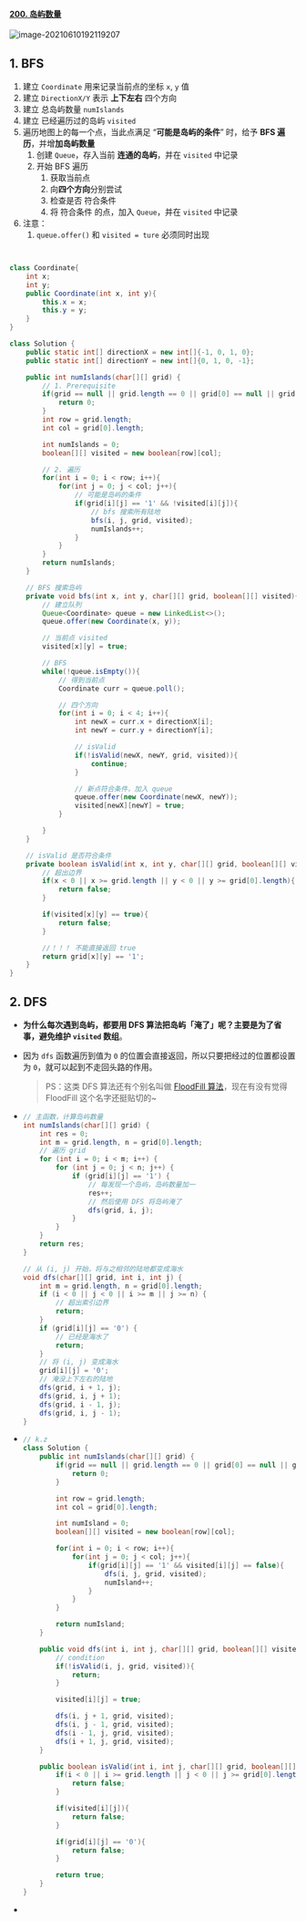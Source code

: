 #### [200. 岛屿数量](https://leetcode-cn.com/problems/number-of-islands/)

![image-20210610192119207](https://raw.githubusercontent.com/TWDH/Leetcode-From-Zero/pictures/img/image-20210610192119207.png)

## 1. BFS

1. 建立 `Coordinate` 用来记录当前点的坐标 `x`, `y` 值
2. 建立 `DirectionX/Y` 表示 **上下左右** 四个方向
3. 建立 总岛屿数量 `numIslands`
4. 建立 已经遍历过的岛屿 `visited`
5. 遍历地图上的每一个点，当此点满足 “**可能是岛屿的条件**” 时，给予 **BFS 遍历**，并增**加岛屿数量**
   1. 创建 `Queue`，存入当前 **连通的岛屿**，并在 `visited` 中记录
   2. 开始 BFS 遍历
      1. 获取当前点
      2. 向**四个方向**分别尝试
      3. 检查是否 符合条件
      4. 将 符合条件 的点，加入 `Queue`，并在 `visited` 中记录
6. 注意：
   1. `queue.offer()` 和 `visited = ture` 必须同时出现

```java


class Coordinate{
    int x;
    int y;
    public Coordinate(int x, int y){
        this.x = x;
        this.y = y;
    }
}

class Solution {
    public static int[] directionX = new int[]{-1, 0, 1, 0};
    public static int[] directionY = new int[]{0, 1, 0, -1};

    public int numIslands(char[][] grid) {
        // 1. Prerequisite
        if(grid == null || grid.length == 0 || grid[0] == null || grid[0].length == 0){
            return 0;
        }
        int row = grid.length;
        int col = grid[0].length;

        int numIslands = 0;
        boolean[][] visited = new boolean[row][col];

        // 2. 遍历
        for(int i = 0; i < row; i++){
            for(int j = 0; j < col; j++){
                // 可能是岛屿的条件
                if(grid[i][j] == '1' && !visited[i][j]){
                    // bfs 搜索所有陆地
                    bfs(i, j, grid, visited);
                    numIslands++;
                }
            }
        }
        return numIslands;
    }

    // BFS 搜索岛屿
    private void bfs(int x, int y, char[][] grid, boolean[][] visited){
        // 建立队列
        Queue<Coordinate> queue = new LinkedList<>();
        queue.offer(new Coordinate(x, y));

        // 当前点 visited
        visited[x][y] = true;

        // BFS
        while(!queue.isEmpty()){
            // 得到当前点
            Coordinate curr = queue.poll();

            // 四个方向
            for(int i = 0; i < 4; i++){
                int newX = curr.x + directionX[i];
                int newY = curr.y + directionY[i];

                // isValid
                if(!isValid(newX, newY, grid, visited)){
                    continue;
                }

                // 新点符合条件，加入 queue
                queue.offer(new Coordinate(newX, newY));
                visited[newX][newY] = true;
            }

        }
    }

    // isValid 是否符合条件
    private boolean isValid(int x, int y, char[][] grid, boolean[][] visited){
        // 超出边界
        if(x < 0 || x >= grid.length || y < 0 || y >= grid[0].length){
            return false;
        }

        if(visited[x][y] == true){
            return false;
        }

        //！！！ 不能直接返回 true
        return grid[x][y] == '1';
    }
}
```

## 2. DFS

- **为什么每次遇到岛屿，都要用 DFS 算法把岛屿「淹了」呢？主要是为了省事，避免维护 `visited` 数组**。

- 因为 `dfs` 函数遍历到值为 `0` 的位置会直接返回，所以只要把经过的位置都设置为 `0`，就可以起到不走回头路的作用。

  > PS：这类 DFS 算法还有个别名叫做 [FloodFill 算法](https://mp.weixin.qq.com/s/Y7snQIraCC6PRhj9ZSnlzw)，现在有没有觉得 FloodFill 这个名字还挺贴切的~

- ```java
  // 主函数，计算岛屿数量
  int numIslands(char[][] grid) {
      int res = 0;
      int m = grid.length, n = grid[0].length;
      // 遍历 grid
      for (int i = 0; i < m; i++) {
          for (int j = 0; j < n; j++) {
              if (grid[i][j] == '1') {
                  // 每发现一个岛屿，岛屿数量加一
                  res++;
                  // 然后使用 DFS 将岛屿淹了
                  dfs(grid, i, j);
              }
          }
      }
      return res;
  }
  
  // 从 (i, j) 开始，将与之相邻的陆地都变成海水
  void dfs(char[][] grid, int i, int j) {
      int m = grid.length, n = grid[0].length;
      if (i < 0 || j < 0 || i >= m || j >= n) {
          // 超出索引边界
          return;
      }
      if (grid[i][j] == '0') {
          // 已经是海水了
          return;
      }
      // 将 (i, j) 变成海水
      grid[i][j] = '0';
      // 淹没上下左右的陆地
      dfs(grid, i + 1, j);
      dfs(grid, i, j + 1);
      dfs(grid, i - 1, j);
      dfs(grid, i, j - 1);
  }
  ```

- ```java
  // k.z
  class Solution {
      public int numIslands(char[][] grid) {
          if(grid == null || grid.length == 0 || grid[0] == null || grid[0].length == 0){
              return 0;
          }
  
          int row = grid.length;
          int col = grid[0].length;
  
          int numIsland = 0;
          boolean[][] visited = new boolean[row][col];
  
          for(int i = 0; i < row; i++){
              for(int j = 0; j < col; j++){
                  if(grid[i][j] == '1' && visited[i][j] == false){
                      dfs(i, j, grid, visited);
                      numIsland++;
                  }
              }
          }
  
          return numIsland;
      }
  
      public void dfs(int i, int j, char[][] grid, boolean[][] visited){
          // condition
          if(!isValid(i, j, grid, visited)){
              return;
          }
  
          visited[i][j] = true;
  
          dfs(i, j + 1, grid, visited);
          dfs(i, j - 1, grid, visited);
          dfs(i - 1, j, grid, visited);
          dfs(i + 1, j, grid, visited);
      }
  
      public boolean isValid(int i, int j, char[][] grid, boolean[][] visited){
          if(i < 0 || i >= grid.length || j < 0 || j >= grid[0].length){
              return false;
          }
  
          if(visited[i][j]){
              return false;
          }
  
          if(grid[i][j] == '0'){
              return false;
          }
  
          return true;
      }
  }
  ```

- 

